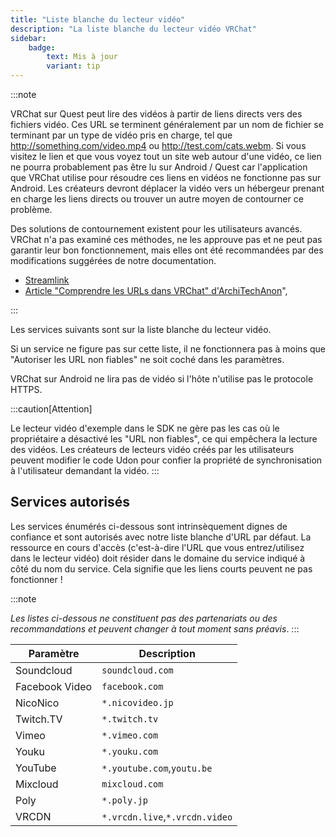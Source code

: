 ```yaml
---
title: "Liste blanche du lecteur vidéo"
description: "La liste blanche du lecteur vidéo VRChat"
sidebar:
    badge:
        text: Mis à jour
        variant: tip
---
```


:::note

VRChat sur Quest peut lire des vidéos à partir de liens directs vers des fichiers vidéo. Ces URL se terminent généralement par un nom de fichier se terminant par un type de vidéo pris en charge, tel que http://something.com/video.mp4 ou http://test.com/cats.webm. Si vous visitez le lien et que vous voyez tout un site web autour d'une vidéo, ce lien ne pourra probablement pas être lu sur Android / Quest car l'application que VRChat utilise pour résoudre ces liens en vidéos ne fonctionne pas sur Android. Les créateurs devront déplacer la vidéo vers un hébergeur prenant en charge les liens directs ou trouver un autre moyen de contourner ce problème.

Des solutions de contournement existent pour les utilisateurs avancés. VRChat n'a pas examiné ces méthodes, ne les approuve pas et ne peut pas garantir leur bon fonctionnement, mais elles ont été recommandées par des modifications suggérées de notre documentation.

* [Streamlink](https://streamlink.github.io)
* [Article "Comprendre les URLs dans VRChat" d'ArchiTechAnon](https://ask.vrchat.com/t/protv-by-architechanon-usage-guides-and-walkthroughs/7029/11)",

:::

Les services suivants sont sur la liste blanche du lecteur vidéo.

Si un service ne figure pas sur cette liste, il ne fonctionnera pas à moins que "Autoriser les URL non fiables" ne soit coché dans les paramètres.

VRChat sur Android ne lira pas de vidéo si l'hôte n'utilise pas le protocole HTTPS.

:::caution[Attention]

Le lecteur vidéo d'exemple dans le SDK ne gère pas les cas où le propriétaire a désactivé les "URL non fiables", ce qui empêchera la lecture des vidéos. Les créateurs de lecteurs vidéo créés par les utilisateurs peuvent modifier le code Udon pour confier la propriété de synchronisation à l'utilisateur demandant la vidéo.
:::

## Services autorisés
Les services énumérés ci-dessous sont intrinsèquement dignes de confiance et sont autorisés avec notre liste blanche d'URL par défaut. La ressource en cours d'accès (c'est-à-dire l'URL que vous entrez/utilisez dans le lecteur vidéo) doit résider dans le domaine du service indiqué à côté du nom du service. Cela signifie que les liens courts peuvent ne pas fonctionner !

:::note

*Les listes ci-dessous ne constituent pas des partenariats ou des recommandations et peuvent changer à tout moment sans préavis*.
:::

| Paramètre | Description |
| --- | --- |
| Soundcloud | `soundcloud.com` |
| Facebook Video | `facebook.com` |
| NicoNico | `*.nicovideo.jp` |
| Twitch.TV | `*.twitch.tv` |
| Vimeo | `*.vimeo.com` |
| Youku | `*.youku.com` |
| YouTube | `*.youtube.com`,`youtu.be` |
| Mixcloud | `mixcloud.com` |
| Poly | `*.poly.jp` |
| VRCDN | `*.vrcdn.live`,`*.vrcdn.video` |